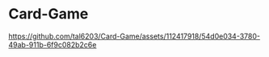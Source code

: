 # Card-Game

https://github.com/tal6203/Card-Game/assets/112417918/54d0e034-3780-49ab-911b-6f9c082b2c6e

